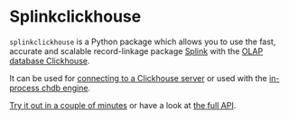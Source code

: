 # Splinkclickhouse

`splinkclickhouse` is a Python package which allows you to use the fast, accurate and scalable record-linkage package [Splink](https://moj-analytical-services.github.io/splink/) with the [OLAP database Clickhouse](https://clickhouse.com/docs).

It can be used for [connecting to a Clickhouse server](./clickhouse_server/index.md) or used with the [in-process chdb engine](./chdb/index.md).

[Try it out in a couple of minutes](./quickstart.md) or have a look at [the full API](./api/index.md).
